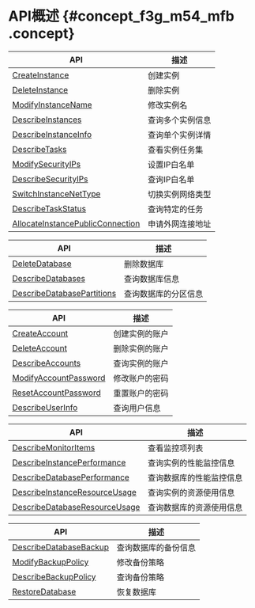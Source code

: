 # API概述 {#concept_f3g_m54_mfb .concept}

|API|描述|
|---|--|
|[CreateInstance](intl.zh-CN/API参考/管理实例/CreateInstance.md#)|创建实例|
|[DeleteInstance](intl.zh-CN/API参考/管理实例/DeleteInstance.md#)|删除实例|
|[ModifyInstanceName](intl.zh-CN/API参考/管理实例/ModifyInstanceName.md#)|修改实例名|
|[DescribeInstances](intl.zh-CN/API参考/管理实例/DescribeInstances.md#)|查询多个实例信息|
|[DescribeInstanceInfo](intl.zh-CN/API参考/管理实例/DescribeInstanceInfo.md#)|查询单个实例详情|
|[DescribeTasks](intl.zh-CN/API参考/管理实例/DescribeTasks.md#)|查看实例任务集|
|[ModifySecurityIPs](intl.zh-CN/API参考/管理实例/ModifySecurityIPs.md#)|设置IP白名单|
|[DescribeSecurityIPs](intl.zh-CN/API参考/管理实例/DescribeSecurityIPs.md#)|查询IP白名单|
|[SwitchInstanceNetType](intl.zh-CN/API参考/管理实例/SwitchInstanceNetType.md#)|切换实例网络类型|
|[DescribeTaskStatus](intl.zh-CN/API参考/管理实例/DescribeTaskStatus.md#)|查询特定的任务|
|[AllocateInstancePublicConnection](intl.zh-CN/API参考/管理实例/AllocateInstancePublicConnection.md#)|申请外网连接地址|

|API|描述|
|---|--|
|[DeleteDatabase](intl.zh-CN/API参考/管理数据库/DeleteDatabase.md#)|删除数据库|
|[DescribeDatabases](intl.zh-CN/API参考/管理数据库/DescribeDatabases.md#)|查询数据库信息|
|[DescribeDatabasePartitions](intl.zh-CN/API参考/管理数据库/DescribeDatabasePartitions.md#)|查询数据库的分区信息|

|API|描述|
|---|--|
|[CreateAccount](intl.zh-CN/API参考/管理账户/CreateAccount.md#)|创建实例的账户|
|[DeleteAccount](intl.zh-CN/API参考/管理账户/DeleteAccount.md#)|删除实例的账户|
|[DescribeAccounts](intl.zh-CN/API参考/管理账户/DescribeAccounts.md#)|查询实例的账户|
|[ModifyAccountPassword](intl.zh-CN/API参考/管理账户/ModifyAccountPassword.md#)|修改账户的密码|
|[ResetAccountPassword](intl.zh-CN/API参考/管理账户/ResetAccountPassword.md#)|重置账户的密码|
|[DescribeUserInfo](intl.zh-CN/API参考/管理账户/DescribeUserInfo.md#)|查询用户信息|

|API|描述|
|---|--|
|[DescribeMonitorItems](intl.zh-CN/API参考/监控与报警/DescribeMonitorItems.md#)|查看监控项列表|
|[DescribeInstancePerformance](intl.zh-CN/API参考/监控与报警/DescribeInstancePerformance.md#)|查询实例的性能监控信息|
|[DescribeDatabasePerformance](intl.zh-CN/API参考/监控与报警/DescribeDatabasePerformance.md#)|查询数据库的性能监控信息|
|[DescribeInstanceResourceUsage](intl.zh-CN/API参考/监控与报警/DescribeInstanceResourceUsage.md#)|查询实例的资源使用信息|
|[DescribeDatabaseResourceUsage](intl.zh-CN/API参考/监控与报警/DescribeDatabaseResourceUsage.md#)|查询数据库的资源使用信息|

|API|描述|
|---|--|
|[DescribeDatabaseBackup](intl.zh-CN/API参考/备份与恢复/DescribeDatabaseBackup.md#)|查询数据库的备份信息|
|[ModifyBackupPolicy](intl.zh-CN/API参考/备份与恢复/ModifyBackupPolicy.md#)|修改备份策略|
|[DescribeBackupPolicy](intl.zh-CN/API参考/备份与恢复/DescribeBackupPolicy.md#)|查询备份策略|
|[RestoreDatabase](intl.zh-CN/API参考/备份与恢复/RestoreDatabase.md#)|恢复数据库|

